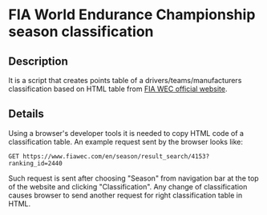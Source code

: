 # FIA World Endurance Championship season classification

## Description
It is a script that creates points table of a drivers/teams/manufacturers classification based on HTML table from [FIA WEC official website](https://fiawec.com).

## Details
Using a browser's developer tools it is needed to copy HTML code of a classification table. An example request sent by the browser looks like:

``GET https://www.fiawec.com/en/season/result_search/4153?ranking_id=2440``

Such request is sent after choosing "Season" from navigation bar at the top of the website and clicking "Classification". Any change of classification causes browser to send another request for right classification table in HTML.